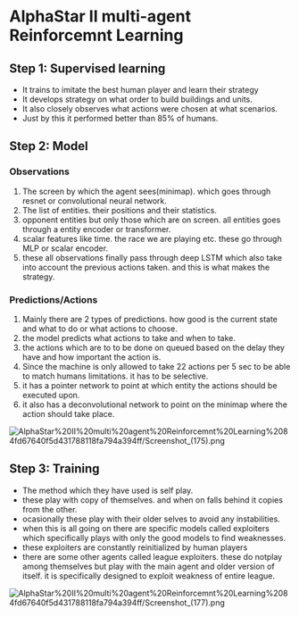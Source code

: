 # AlphaStar II multi-agent Reinforcemnt Learning

## **Step 1: Supervised learning**

- It trains to imitate the best human player and learn their strategy
- It develops strategy on what order to build buildings and units.
- It also closely observes what actions were chosen at what scenarios.
- Just by this it performed better than 85% of humans.

## Step 2: Model

### **Observations**

1. The screen by which the agent sees(minimap). which goes through resnet or convolutional neural network.
2. The list of entities. their positions and their statistics.
3. opponent entities but only those which are on screen. all entities goes through a entity encoder or transformer.
4. scalar features like time. the race we are playing etc. these go through MLP or scalar encoder.
5. these all observations finally pass through deep LSTM which also take into account the previous actions taken. and this is what makes the strategy.

### **Predictions/Actions**

1. Mainly there are 2 types of predictions. how good is the current state and what to do or what actions to choose.
2. the model predicts what actions to take and when to take.
3. the actions which are to to be done on queued based on the delay they have and how important the action is.
4. Since the machine is only allowed to take 22 actions per 5 sec to be able to match humans limitations. it has to be selective.
5. it has a pointer network to point at which entity the actions should be executed upon.
6. it also has a deconvolutional network to point on the minimap where the action should take place.

![AlphaStar%20II%20multi%20agent%20Reinforcemnt%20Learning%2084fd67640f5d431788118fa794a394ff/Screenshot_(175).png](AlphaStar%20II%20multi%20agent%20Reinforcemnt%20Learning%2084fd67640f5d431788118fa794a394ff/Screenshot_(175).png)

## **Step 3: Training**

- The method which they have used is self play.
- these play with copy of themselves. and when on falls behind it copies from the other.
- ocasionally these play with their older selves to avoid any instabilities.
- when this is all going on there are specific models called exploiters which specifically plays with only the good models to find weaknesses.
- these exploiters are constantly reinitialized by human players
- there are some other agents called league exploiters. these do notplay among themselves but play with the main agent and older version of itself. it is specifically designed to exploit weakness of entire league.

![AlphaStar%20II%20multi%20agent%20Reinforcemnt%20Learning%2084fd67640f5d431788118fa794a394ff/Screenshot_(177).png](AlphaStar%20II%20multi%20agent%20Reinforcemnt%20Learning%2084fd67640f5d431788118fa794a394ff/Screenshot_(177).png)
